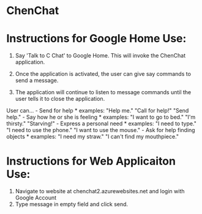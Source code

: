 # ChenChat

# Instructions for Google Home Use:
1. Say 'Talk to C Chat' to Google Home.  This will invoke the ChenChat application.

2. Once the application is activated, the user can give say commands to send a message.
3. The application will continue to listen to message commands until the user tells it to close the application.

User can...
	- Send for help
	  * examples: "Help me." "Call for help!" "Send help."
	- Say how he or she is feeling
	  * examples: "I want to go to bed." "I'm thirsty." "Starving!"
	- Express a personal need
	  * examples: "I need to type." "I need to use the phone." "I want to use the mouse."
	- Ask for help finding objects
	  * examples: "I need my straw." "I can't find my mouthpiece."




# Instructions for Web Applicaiton Use:
1. Navigate to website at chenchat2.azurewebsites.net and login with Google Account
2. Type message in empty field and click send.



